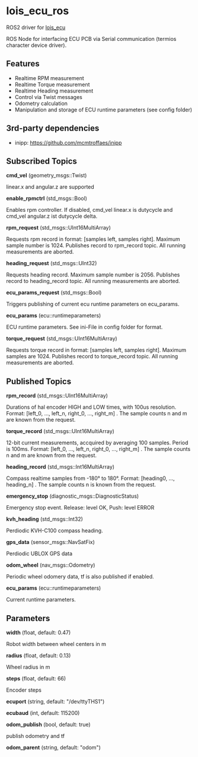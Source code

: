 # lois_ecu_ros
ROS2 driver for [lois_ecu](https://github.com/wuehr1999/lois_ecu)

ROS Node for interfacing ECU PCB via Serial communication (termios character device driver).

## Features

- Realtime RPM measurement
- Realtime Torque measurement
- Realtime Heading measurement
- Control via Twist messages
- Odometry calculation
- Manipulation and storage of ECU runtime parameters (see config folder)

## 3rd-party dependencies
 - inipp: https://github.com/mcmtroffaes/inipp

## Subscribed Topics
  **cmd_vel** (geometry_msgs::Twist)

  linear.x and angular.z are supported

  **enable_rpmctrl** (std_msgs::Bool)

  Enables rpm controller. If disabled, cmd_vel linear.x is dutycycle and cmd_vel angular.z ist dutycycle delta.

  **rpm_request** (std_msgs::UInt16MultiArray)

  Requests rpm record in format: [samples left, samples right]. Maximum sample number is 1024. Publishes record to rpm_record topic. All running measurements are aborted.

  **heading_request** (std_msgs::UInt32)

  Requests heading record. Maximum sample number is 2056. Publishes record to heading_record topic. All running measurements are aborted.

  **ecu_params_request** (std_msgs::Bool)

  Triggers publishing of current ecu runtime parameters on ecu_params.

  **ecu_params** (ecu::runtimeparameters)

  ECU runtime parameters. See ini-File in config folder for format.

  **torque_request** (std_msgs::UInt16MultiArray)

  Requests torque record in format: [samples left, samples right]. Maximum samples are 1024. Publishes record to torque_record topic. All running measurements are aborted.

## Published Topics
  **rpm_record** (std_msgs::UInt16MultiArray)

  Durations of hal encoder HIGH and LOW times, with 100us resolution. Format: [left_0, ..., left_n, right_0, ..., right_m]
. The sample counts n and m are known from the request.

  **torque_record** (std_msgs::UInt16MultiArray)

  12-bit current measurements, accquired by averaging 100 samples. Period is 100ms. Format: [left_0, ..., left_n, right_0, ..., right_m]
. The sample counts n and m are known from the request.

  **heading_record** (std_msgs::Int16MultiArray)

  Compass realtime samples from -180° to 180°. Format: [heading0, ..., heading_n]
. The sample counts n is known from the request.

  **emergency_stop** (diagnostic_msgs::DiagnosticStatus)

  Emergency stop event. Release: level OK, Push: level ERROR

  **kvh_heading** (std_msgs::Int32)

  Perdiodic KVH-C100 compass heading.

  **gps_data** (sensor_msgs::NavSatFix)

  Perdiodic UBLOX GPS data

  **odom_wheel** (nav_msgs::Odometry)

  Periodic wheel odomery data, tf is also published if enabled.

  **ecu_params** (ecu::runtimeparameters)

  Current runtime parameters.

## Parameters
  **width** (float, default: 0.47)

  Robot width between wheel centers in m

  **radius** (float, default: 0.13)

  Wheel radius in m

  **steps** (float, default: 66)

  Encoder steps

  **ecuport** (string, default: "/dev/ttyTHS1")

  **ecubaud** (int, default: 115200)

  **odom_publish** (bool, default: true)

  publish odometry and tf

  **odom_parent** (string, default: "odom")

